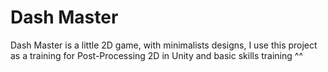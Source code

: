 # Dash Master
Dash Master is a little 2D game, with minimalists designs, I use this project as a training for Post-Processing 2D in Unity
and basic skills training ^^
